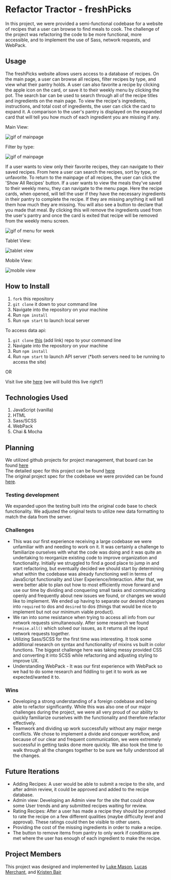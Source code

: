 # Refactor Tractor - freshPicks
In this project, we were provided a semi-functional codebase for a website of recipes that a user can browse to find meals to cook. The challenge of the project was refactoring the code to be more functional, more accessible, and to implement the use of Sass, network requests, and WebPack.

## Usage
The freshPicks website allows users access to a database of recipes. On the main page, a user can browse all recipes, filter recipes by type, and view what their pantry holds. A user can also favorite a recipe by clicking the apple icon on the card, or save it to their weekly menu by clicking the pot. The search bar can be used to search through all of the recipe titles and ingredients on the main page. To view the recipe's ingredients, instructions, and total cost of ingredients, the user can click the card to expand it. A comparison to the user's pantry is displayed on the expanded card that will tell you how much of each ingredient you are missing if any. 

Main View:

![gif of mainpage](https://media.giphy.com/media/bTXGLEZJaXRr0vo1zi/giphy.gif)

Filter by type:
  
![gif of mainpage](https://media.giphy.com/media/waYKl7SW5n6n8wWmmr/giphy.gif)

If a user wants to view only their favorite recipes, they can navigate to their saved recipes. From here a user can search the recipes, sort by type, or unfavorite. To return to the mainpage of all recipes, the user can click the 'Show All Recipes' button. If a user wants to view the meals they've saved to their weekly menu, they can navigate to the menu page. Here the recipe cards, when opened, will tell the user if they have the necessary ingredients in their pantry to complete the recipe. If they are missing anything it will tell them how much they are missing. You will also see a button to declare that you made that meal. By clicking this will remove the ingredients used from the user's pantry and once the card is exited that recipe will be removed from the weekly menu screen. 

![gif of menu for week](https://media.giphy.com/media/e482RwIoS28tL9NyE2/giphy.gif)


Tablet View:

![tablet view](https://media.giphy.com/media/1bMIAjpc1rQJTVhS6Y/giphy.gif)

Mobile View:

![mobile view](https://media.giphy.com/media/8Q3lVnIyvyuAGuyrWf/giphy.gif)


## How to Install
1. `fork` this repository
2. `git clone` it down to your command line
3. Navigate into the repository on your machine
4. Run `npm install`
5. Run `npm start` to launch local server

To access data api: 
1. `git clone` [this]() (add link) repo to your command line
2. Navigate into the repository on your machine
3. Run `npm install` 
4. Run `npm start` to launch API server (*both servers need to be running to access the site)

OR

Visit live site [here]() (we will build this live right?)

## Technologies Used
1. JavaScript (vanilla)
2. HTML
3. Sass/SCSS
3. WebPack
4. Chai & Mocha

## Planning
We utilized github projects for project management, that board can be found [here](https://github.com/LukeMason33/refactor-tractor/projects/1) <br>
The detailed spec for this project can be found [here](https://frontend.turing.io/projects/module-2/refactor-tractor-wc.html) <br>
The original project spec for the codebase we were provided can be found [here](https://frontend.turing.io/projects/whats-cookin.html).

### Testing development
We expanded upon the testing built into the original code base to check functionality. We adjusted the original tests to utilize new data formatting to match the data from the server. 

### Challenges
* This was our first experience receiving a large codebase we were unfamiliar with and needing to work on it. It was certainly a challenge to familiarize ourselves with what the code was doing and it was quite an undertaking to reorganize existing code to improve organization and functionality. Initially we struggled to find a good place to jump in and start refactoring, but eventually decided we should start by determining what within the codebase was already functioning well in terms of JavaScript functionality and User Experience/Interaction. After that, we were better able to plan out how to most efficiently move forward and use our time by dividing and conquering small tasks and communicating openly and frequently about new issues we found, or changes we would like to implement. We ended up having to separate our desired changes into `required` to dos and `desired` to dos (things that would be nice to implement but not our minimum viable product).
* We ran into some resistance when trying to access all info from our network requests simultaneously. After some research we found `Promise.all()` which solved our issues, as it returns all the input network requests together. 
* Utilizing Sass/SCSS for the first time was interesting. It took some additional research on syntax and functionality of mixins vs built in color functions. The biggest challenge here was taking messy provided CSS and converting it into SCSS while refactoring and adjusting styling to improve UX.
* Understanding WebPack - It was our first experience with WebPack so we had to do some research and fiddling to get it to work as we expected/wanted it to. 

### Wins
* Developing a strong understanding of a foreign codebase and being able to refactor significantly. While this was also one of our major challenges during the project, we were all very proud of our ability to quickly familiarize ourselves with the functionality and therefore refactor effectively. 
* Teamwork and dividing up work successfully without any major merge conflicts. We chose to implement a divide and conquer workflow, and because of our clear and frequent communication, we were extremely successful in getting tasks done more quickly. We also took the time to walk through all the changes together to be sure we fully understood all the changes. 

## Future Iterations
* Adding Recipes: A user would be able to submit a recipe to the site, and after admin review, it could be approved and added to the recipe database. 
* Admin view: Developing an Admin view for the site that could show some User trends and any submitted recipes waiting for review. 
* Rating Recipes: After a user has made a recipe they should be prompted to rate the recipe on a few different qualities (maybe difficulty level and approval). These ratings could then be visible to other users.
* Providing the cost of the missing ingredients in order to make a recipe.
* The button to remove items from pantry to only work if conditions are met where the user has enough of each ingredient to make the recipe. 

## Project Members
This project was designed and implemented by [Luke Mason](https://github.com/LukeMason33), [Lucas Merchant](https://github.com/lbmerchant93), and [Kristen Bair](https://github.com/kristenmb)
